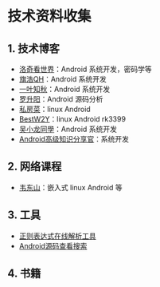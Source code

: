 # 技术资料收集

## 1. 技术博客

* [洛奇看世界](https://blog.csdn.net/guyongqiangx?type=blog)：Android 系统开发，密码学等
* [旗浩QH](https://blog.csdn.net/ldswfun?type=blog)：Android 系统开发
* [一叶知秋](http://qiushao.net/)：Android 系统开发
* [罗升阳](https://blog.csdn.net/Luoshengyang)：Android 源码分析
* [私房菜](https://justinwei.blog.csdn.net/?type=blog)：linux Android
* [BestW2Y](https://blog.csdn.net/u014674293?type=blog)：linux Android rk3399
* [吴小龙同學](http://wuxiaolong.me/)：Android 系统开发
* [Android高级知识分享官](https://blog.csdn.net/liaosongmao1?type=blog)：系统开发

## 2. 网络课程

* [韦东山](https://www.100ask.net/)：嵌入式  linux Android 等

## 3. 工具

* [正则表达式在线解析工具](https://jex.im/regulex/#!flags=&re=%5E(a%7Cb)*%3F%24)
* [Android源码查看搜索](https://cs.android.com/)

## 4. 书籍

